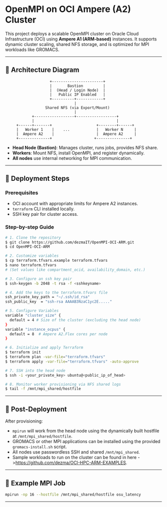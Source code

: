 # OpenMPI on OCI Ampere (A2) Cluster

This project deploys a scalable OpenMPI cluster on Oracle Cloud Infrastructure (OCI) using **Ampere A1 (ARM-based)** instances. It supports dynamic cluster scaling, shared NFS storage, and is optimized for MPI workloads like GROMACS.

---

## 📐 Architecture Diagram

```
                    +-----------------------+
                    |       Bastion         |
                    |  (Head / Login Node)  |
                    |   Public IP Enabled   |
                    +----------+------------+
                               |
                  Shared NFS (via Export/Mount)
                               |
            +------------------+------------------+
            |                                     |
     +------+-------+                    +--------+------+
     |   Worker 1    |    ...            |   Worker N     |
     |  Ampere A2    |                   |  Ampere A2     |
     +--------------+                   +---------------+
```

* **Head Node (Bastion)**: Manages cluster, runs jobs, provides NFS share.
* **Workers**: Mount NFS, install OpenMPI, and register dynamically.
* **All nodes** use internal networking for MPI communication.

---

## 🚀 Deployment Steps

### Prerequisites

* OCI account with appropriate limits for Ampere A2 instances.
* `terraform` CLI installed locally.
* SSH key pair for cluster access.

### Step-by-step Guide

```bash
# 1. Clone the repository
$ git clone https://github.com/dezmaIT/OpenMPI-OCI-ARM.git
$ cd OpenMPI-OCI-ARM

# 2. Customize variables
$ cp terraform.tfvars.example terraform.tfvars
$ nano terraform.tfvars
# (Set values like compartment_ocid, availability_domain, etc.)

# 3. Configure an ssh key pair
$ ssh-keygen -b 2048 -t rsa -f <sshkeyname>

# 4. Add the keys to the terraform.tfvars file
ssh_private_key_path = "~/.ssh/id_rsa"
ssh_public_key  = "ssh-rsa AAAAB3NzaC1yc2E....."

# 5. Configure Variables
variable "cluster_size" {
  default = 4 # Size of the cluster (excluding the head node)
}
variable "instance_ocpus" {
  default = 8  # Ampere A2.Flex cores per node
}

# 6. Initialize and apply Terraform
$ terraform init 
$ terraform plan -var-file="terraform.tfvars"
$ terraform apply -var-file="terraform.tfvars" -auto-approve

# 7. SSH into the head node
$ ssh -i <your_private_key> ubuntu@<public_ip_of_head>

# 8. Monitor worker provisioning via NFS shared logs
$ tail -f /mnt/mpi_shared/hostfile
```

---

## 🔧 Post-Deployment

After provisioning:

* `mpirun` will work from the head node using the dynamically built hostfile at `/mnt/mpi_shared/hostfile`.
* GROMACS or other MPI applications can be installed using the provided `gromacs-install.sh` script.
* All nodes use passwordless SSH and shared `/mnt/mpi_shared`.
* Sample workloads to run on the cluster can be found in here ->https://github.com/dezma/OCI-HPC-ARM-EXAMPLES.

---


## 🧪 Example MPI Job

```bash
mpirun -np 16 --hostfile /mnt/mpi_shared/hostfile osu_latency
```

---